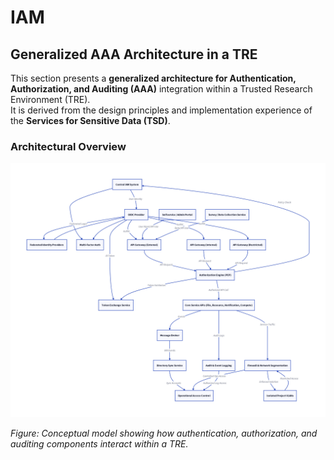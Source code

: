 # IAM

## Generalized AAA Architecture in a TRE

This section presents a **generalized architecture for Authentication, Authorization, and Auditing (AAA)** integration within a Trusted Research Environment (TRE).  
It is derived from the design principles and implementation experience of the **Services for Sensitive Data (TSD)**.

### Architectural Overview

![Generalized AAA Integration Architecture](../images/aaai_architecture.png)

*Figure: Conceptual model showing how authentication, authorization, and auditing components interact within a TRE.*

